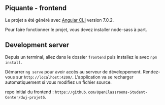 ## Piquante - frontend

Le projet a été généré avec [Angular CLI](https://github.com/angular/angular-cli) version 7.0.2.

Pour faire fonctionner le projet, vous devez installer node-sass à part.

## Development server

Depuis un terminal, allez dans le dossier `frontend` puis installez le avec `npm install`.

Démarrer `ng serve` pour avoir accès au serveur de développement. Rendez-vous sur `http://localhost:4200/`. L'application va se recharger automatiquement si vous modifiez un fichier source.


repo initial du frontend : `https://github.com/OpenClassrooms-Student-Center/dwj-projet6`.